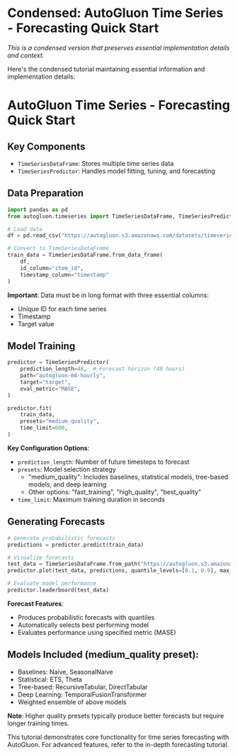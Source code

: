 # Condensed: AutoGluon Time Series - Forecasting Quick Start

*This is a condensed version that preserves essential implementation details and context.*

Here's the condensed tutorial maintaining essential information and implementation details:

# AutoGluon Time Series - Forecasting Quick Start

## Key Components
- `TimeSeriesDataFrame`: Stores multiple time series data
- `TimeSeriesPredictor`: Handles model fitting, tuning, and forecasting

## Data Preparation

```python
import pandas as pd
from autogluon.timeseries import TimeSeriesDataFrame, TimeSeriesPredictor

# Load data
df = pd.read_csv("https://autogluon.s3.amazonaws.com/datasets/timeseries/m4_hourly_subset/train.csv")

# Convert to TimeSeriesDataFrame
train_data = TimeSeriesDataFrame.from_data_frame(
    df,
    id_column="item_id",
    timestamp_column="timestamp"
)
```

**Important**: Data must be in long format with three essential columns:
- Unique ID for each time series
- Timestamp
- Target value

## Model Training

```python
predictor = TimeSeriesPredictor(
    prediction_length=48,  # Forecast horizon (48 hours)
    path="autogluon-m4-hourly",
    target="target",
    eval_metric="MASE",
)

predictor.fit(
    train_data,
    presets="medium_quality",
    time_limit=600,
)
```

**Key Configuration Options**:
- `prediction_length`: Number of future timesteps to forecast
- `presets`: Model selection strategy
  - "medium_quality": Includes baselines, statistical models, tree-based models, and deep learning
  - Other options: "fast_training", "high_quality", "best_quality"
- `time_limit`: Maximum training duration in seconds

## Generating Forecasts

```python
# Generate probabilistic forecasts
predictions = predictor.predict(train_data)

# Visualize forecasts
test_data = TimeSeriesDataFrame.from_path("https://autogluon.s3.amazonaws.com/datasets/timeseries/m4_hourly_subset/test.csv")
predictor.plot(test_data, predictions, quantile_levels=[0.1, 0.9], max_history_length=200, max_num_item_ids=4)

# Evaluate model performance
predictor.leaderboard(test_data)
```

**Forecast Features**:
- Produces probabilistic forecasts with quantiles
- Automatically selects best performing model
- Evaluates performance using specified metric (MASE)

## Models Included (medium_quality preset):
- Baselines: Naive, SeasonalNaive
- Statistical: ETS, Theta
- Tree-based: RecursiveTabular, DirectTabular
- Deep Learning: TemporalFusionTransformer
- Weighted ensemble of above models

**Note**: Higher quality presets typically produce better forecasts but require longer training times.

This tutorial demonstrates core functionality for time series forecasting with AutoGluon. For advanced features, refer to the in-depth forecasting tutorial.